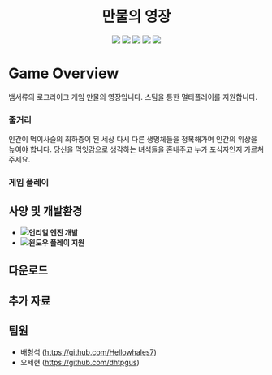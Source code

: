 <h1 align="center"><b>만물의 영장</b></h1>


<p align="center">
  <img src="https://img.shields.io/badge/made by-OB-red">
  <img src="https://img.shields.io/badge/Unreal-5.4-9347FF?logo=unrealengine">
  <img src="https://img.shields.io/badge/LogLike-333333">
  <img src="https://img.shields.io/badge/Survival-orange">
  <img src="https://img.shields.io/badge/MultiPlay-red">
</p>

# Game Overview 
뱀서류의 로그라이크 게임 만물의 영장입니다. 스팀을 통한 멀티플레이를 지원합니다. 

### 줄거리
인간이 먹이사슬의 최하층이 된 세상 다시 다른 생명체들을 정복해가며 인간의 위상을 높여야 합니다. 당신을 먹잇감으로 생각하는 녀석들을 혼내주고 누가 포식자인지 가르쳐주세요.
### 게임 플레이

## 사양 및 개발환경
- <img src="https://img.shields.io/badge/Unreal-0E1128?logo=unrealengine">**언리얼 엔진 개발**
- <img src="https://img.shields.io/badge/Windows-0170CE?logo=windows">**윈도우 플레이 지원**

## 다운로드

## 추가 자료

## 팀원
  - 배형석 (https://github.com/Hellowhales7)
  - 오세현 (https://github.com/dhtpgus)

